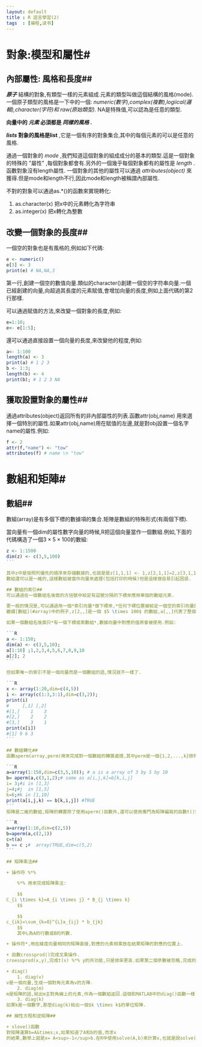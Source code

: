 ```yaml
---
layout: default
title : R 語言學習(2)
tags  : [编程,读书]
---
```


# 對象:模型和屬性#

## 內部屬性: 風格和長度##

***原子*** 結構的對象,有類型一樣的元素組成.元素的類型叫做這個結構的風格(mode).一個原子類型的風格是一下中的一個: *numeric(數字),complex(複數),logiical(邏輯),character(字符)和 raw(原始類型).* NA是特殊值,可以認為是任意的類型.

__向量中的 *元素* 必須都是 *同樣的風格* .__

__*lists* 對象的風格是list__ ,它是一個有序的對象集合,其中的每個元素的可以是任意的風格.

通過一個對象的 *mode* ,我們知道這個對象的組成成分的基本的類型.這是一個對象的特殊的 "屬性" ,每個對象都會有.另外的一個幾乎每個對象都有的屬性是 *length* .函數對象沒有length屬性.
一個對象的其他的屬性可以通過 *attributes(object)* 來獲得.但是mode和length不行,因此mode和length被稱謂內部屬性.


不對的對象可以通過as.*()的函數來實現轉化:
1. as.character(x) 把x中的元素轉化為字符串
2. as.integer(x) 把x轉化為整數

## 改變一個對象的長度##
一個空的對象也是有風格的,例如如下代碼:

```R
e <- numeric()
e[3] <- 3
print(e) # NA,NA,3
```
第一行,創建一個空的數值向量.類似的character()創建一個空的字符串向量.一個已經創建的向量,向超過其長度的元素賦值,會增加向量的長度,例如上面代碼的第2行那樣.

可以通過賦值的方法,來改變一個對象的長度,例如:

```R
e=1:10;
e<- e[1:5];
```
還可以通過直接設置一個向量的長度,來改變他的程度,例如:

```R
a<- 1:100
length(a) <- 3
print(a) # 1 2 3
b <- 1:3;
length(b) <- 4
print(b); # 1 2 3 NA
```

## 獲取設置對象的屬性##

通過attributes(object)返回所有的非內部屬性的列表.函數attr(obj,name) 用來選擇一個特別的屬性.如果attr(obj,name)用在賦值的左邊,就是對obj設置一個名字name的屬性.例如:

```R
f <- 2
attr(f,"name") <- "tow"
attributes(f) # name \n "tow"
```

# 數組和矩陣#

## <a name="#array">數組</a>##
數組(array)是有多個下標的數據項的集合.矩陣是數組的特殊形式(有兩個下標).

當向量有一個dim的屬性數字向量的時候,R把這個向量當作一個數組.例如,下面的代碼構造了一個$3 \times 5 \times 100$的數組:

````R
z <- 1:1500
dim(z) <- c(3,5,100)
```

其中z中是按照列優先的順序來存儲數據的,也就是是z[1,1,1] <- 1,z[2,1,1]=2,z[3,1,1]=3,...
數組還可以是一維的,這樣數組被當作向量來處理(包括打印的時候)但是這樣做容易引起困惑.

## 數組的索引##
可以通過在一個數組名後面的方括號中給定有逗號分隔的下標來應用單個的數組元素.

更一般的情況是,可以通過用一個*索引向量*做下標來,*任何下標位置被給定一個空的索引向量的話,這個下標的範圍的全部元素都將被獲取.*
繼續[數組](#array)中的例子,z[2,,]是一個 $5 \times 100$ 的數組,a[,,]代表了整個的數組,和直接使用a效果一樣.

如果一個數組名後面只*有一個下標或索數組*,數據向量中對應的值將會被使用.例如:

```R
a <- 1:150;
dim(a) <- c(3,5,10);
a[1:10] ;1,2,3,4,5,6,7,8,9,10
a[2]; 2
```

但如果唯一的索引不是一個向量而是一個數組的話,情況就不一樣了.

```R
x <- array(1:20,dim=c(4,5))
i <- array(c(1:3,3:1),dim=c(3,2));
print(i)
#     [,1] [,2]
#[1,]    1    3
#[2,]    2    2
#[3,]    3    1
print(x[i])
#[1] 9 6 3
```

## 數組轉化##
函數aperm(array,perm)用來完成對一個數組的轉置處理,其中perm是一個{1,2,...,k}排列,這裡k是數組array的維度.新的數組的大小和array一樣,但是緯度排列不一樣,例如:

```R
a=array(1:150,dim=c(3,5,10)); # a is a array of 3 by 5 by 10
b= aperm(a,c(3,1,2);# same as a[i,j,k]=b[k,i,j]
i= 3;#i in [1,3]
j=4;#j  in [1,5]
k=6;#k in [1,10]
print(a[i,j,k) == b[k,i,j]) #TRUE
```
矩陣是二維的數組,矩陣的轉置除了使用aperm()函數外,還可以使用專門為矩陣編寫的函數t()完成同樣的工作.例如:

```R
a=array(1:10,dim=c(2,5))
b=aperm(a,c(2,1))
c=t(a)
b == c ;#  array(TRUE,dim=c(5,2)
```

## 矩陣乘法##

+ 操作符 %*%

    %*% 用來完成矩陣乘法:

    $$
C_{i \times k}=A_{i \times j} * B_{j \times k}
    $$

    $$
c_{ik}=\sum_{k=0}^{L}a_{ij} * b_{jk}
    $$
    其中L為A的行數或B的列數.

+ 操作符*,用在緯度向量相同的矩陣直接,對應的元素相乘放在結果矩陣的對應的位置上.

+ 函數crossprod()完成叉乘操作.
croessprod(x,y),完成t(x) %*% y的共功能,只是效率更高.如果第二個參數被忽略,完成的是第一個矩陣自己和自己的叉乘.

+ diag()
    1. diag(v)
v是一個向量,生成一個對角元素為v的方陣.
    2. diag(m)
m是矩陣的話,給出m主對角線上的元素,作為一個數組返回.這個和MATLAB中的diag()函數一樣.
    3. diag(k)
如果k是一個數字,那麼diag(k)給出一個$k \times k$的單位矩陣.

## 線性方程和逆矩陣##

+ slove()函數
對矩陣運算b=A&times;x,如果知道了A和b的值,而求x
的結果,數學上就是x= A<sup>-1</sup>b.在R中使用solve(A,b)來計算x,也就是說solve(A,b)=A<sup>-1</sup>b,雖然solve(A)=A<sup>-1</sup>,但是solve(A)的計算不穩定,所以,在計算的時候,x=A<sup>-1</sup>b的時候,不要單獨計算A<sup>-1</sup>然後在計算A<sup>-1</sup>b.
